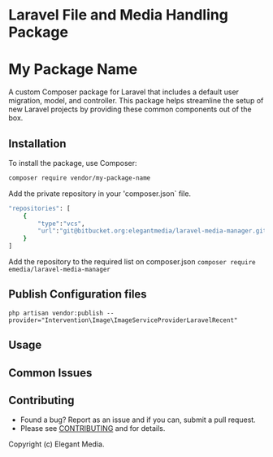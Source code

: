 # Laravel File and Media Handling Package

# My Package Name

A custom Composer package for Laravel that includes a default user migration, model, and controller. This package helps streamline the setup of new Laravel projects by providing these common components out of the box.

## Installation

To install the package, use Composer:

```bash
composer require vendor/my-package-name
```

Add the private repository in your 'composer.json` file.

```bash
"repositories": [
    {
        "type":"vcs",
        "url":"git@bitbucket.org:elegantmedia/laravel-media-manager.git"
    }
]
```

Add the repository to the required list on composer.json
`composer require emedia/laravel-media-manager`

## Publish Configuration files

```
php artisan vendor:publish --provider="Intervention\Image\ImageServiceProviderLaravelRecent"
```

## Usage


## Common Issues



## Contributing

- Found a bug? Report as an issue and if you can, submit a pull request.
- Please see [CONTRIBUTING](CONTRIBUTING.md) and for details.

Copyright (c) Elegant Media.
